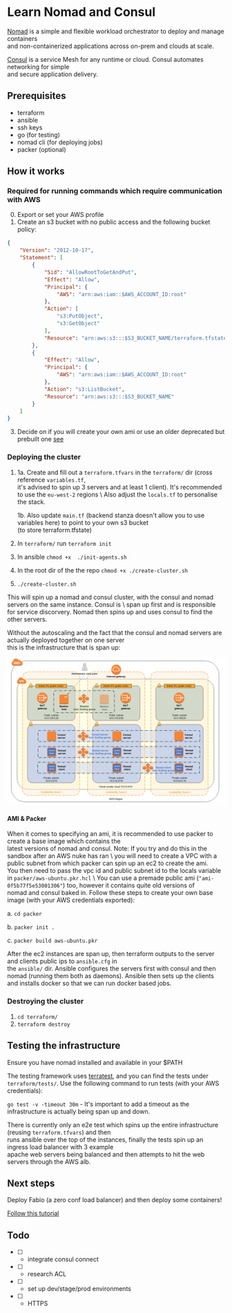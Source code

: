 # Learn Nomad and Consul

[Nomad](https://www.nomadproject.io/) is a simple and flexible workload orchestrator to deploy and manage containers \
and non-containerized applications across on-prem and clouds at scale.

[Consul](https://www.consul.io/) is a service Mesh for any runtime or cloud. Consul automates networking for simple \
and secure application delivery.

## Prerequisites

- terraform
- ansible
- ssh keys
- go (for testing)
- nomad cli (for deploying jobs)
- packer (optional)

## How it works

### Required for running commands which require communication with AWS

0. Export or set your AWS profile
1. Create an s3 bucket with no public access and the following bucket policy:

```json
{
    "Version": "2012-10-17",
    "Statement": [
        {
            "Sid": "AllowRootToGetAndPut",
            "Effect": "Allow",
            "Principal": {
                "AWS": "arn:aws:iam::$AWS_ACCOUNT_ID:root"
            },
            "Action": [
                "s3:PutObject",
                "s3:GetObject"
            ],
            "Resource": "arn:aws:s3:::$S3_BUCKET_NAME/terraform.tfstate"
        },
        {
            "Effect": "Allow",
            "Principal": {
                "AWS": "arn:aws:iam::$AWS_ACCOUNT_ID:root"
            },
            "Action": "s3:ListBucket",
            "Resource": "arn:aws:s3:::$S3_BUCKET_NAME"
        }
    ]
}
```

3. Decide on if you will create your own ami or use an older deprecated but prebuilt one [see](#ami--packer)

### Deploying the cluster

1. 
      1a. Create and fill out a `terraform.tfvars` in the `terraform/` dir (cross reference `variables.tf`, \
          it's advised to spin up 3 servers and at least 1 client). It's recommended to use the `eu-west-2` regions \ 
          Also adjust the `locals.tf` to personalise the stack.

      1b. Also update `main.tf` (backend stanza doesn't allow you to use variables here) to point to your own s3 bucket \
          (to store terraform.tfstate)

2. In `terraform/` run `terraform init`

3. In ansible `chmod +x  ./init-agents.sh`

4. In the root dir of the the repo `chmod +x ./create-cluster.sh`

5. `./create-cluster.sh`

This will spin up a nomad and consul cluster, with the consul and nomad servers on the same instance. Consul is \ 
span up first and is responsible for service discorvery. Nomad then spins up and uses consul to find the other servers.

Without the autoscaling and the fact that the consul and nomad servers are actually deployed together on one server \
this is the infrastructure that is span up:

![nomad cluster infrastructure diagram](./assets/hashicorp-nomad-on-aws-architecture.1ac0036760cf893469567a74feb905adb6082a86.png)

#### AMI & Packer

When it comes to specifying an ami, it is recommended to use packer to create a base image which contains the \
latest versions of nomad and consul. Note: If you try and do this in the sandbox after an AWS nuke has ran \ 
you will need to create a VPC with a public subnet from which packer can spin up an ec2 to create the ami. \
You then need to pass the vpc id and public subnet id to the locals variable in `packer/aws-ubuntu.pkr.hcl` \ 
You can use a premade public ami (`"ami-0f5b77f5e53001306"`) too, however it contains quite old versions of \
nomad and consul baked in. Follow these steps to create your own base image (with your AWS credentials exported):

a. `cd packer`

b. `packer init .`

c. `packer build aws-ubuntu.pkr`

After the ec2 instances are span up, then terraform outputs to the server and clients public ips to `ansible.cfg` in \
the `ansible/` dir. Ansible configures the servers first with consul and then nomad (running them both as daemons).
Ansible then sets up the clients and installs docker so that we can run docker based jobs.

### Destroying the cluster

1. `cd terraform/`
2. `terraform destroy`

## Testing the infrastructure

Ensure you have nomad installed and available in your $PATH

The testing framework uses [terratest](https://terratest.gruntwork.io/), and you can find the tests under \
`terraform/tests/`. Use the following command to run tests (with your AWS credentials):

`go test -v -timeout 30m` - It's important to add a timeout as the infrastructure is actually being span up and down.

There is currently only an e2e test which spins up the entire infrastructure (reusing `terraform.tfvars`) and then \
runs ansible over the top of the instances, finally the tests spin up an ingress load balancer with 3 example \
apache web servers being balanced and then attempts to hit the web servers through the AWS alb.

## Next steps

Deploy Fabio (a zero conf load balancer) and then deploy some containers! 

[Follow this tutorial](https://learn.hashicorp.com/tutorials/nomad/load-balancing-fabio?in=nomad/load-balancing)

## Todo

- [  ] - integrate consul connect
- [  ] - research ACL
- [  ] - set up dev/stage/prod environments
- [  ] - HTTPS
